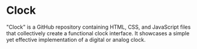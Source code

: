 # Clock
"Clock" is a GitHub repository containing HTML, CSS, and JavaScript files that collectively create a functional clock interface. It showcases a simple yet effective implementation of a digital or analog clock.
